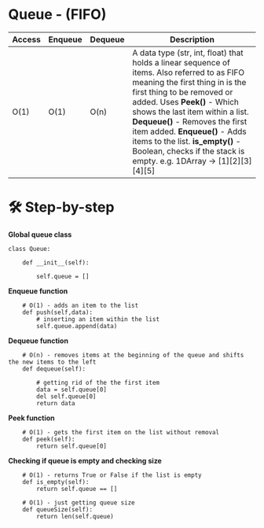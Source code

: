 # Queue - (FIFO)
|Access| Enqueue|Dequeue |Description |
|------|-------|------------|------------|
O(1)    |O(1) |O(n)       | A data type (str, int, float) that holds a linear sequence of items. Also referred to as FIFO meaning the first thing in is the first thing to be removed or added. Uses **Peek()** - Which shows the last item within a list. **Dequeue()** - Removes the first item added. **Enqueue()** - Adds items to the list. **is_empty()** - Boolean, checks if the stack is empty. e.g. 1DArray -> [1][2][3][4][5]

# 🛠️ Step-by-step

**Global queue class**
```
class Queue:
    
    def __init__(self):
        
        self.queue = []
```
**Enqueue function**
```
    # O(1) - adds an item to the list
    def push(self,data):
        # inserting an item within the list
        self.queue.append(data)
```
**Dequeue function**
```
    # O(n) - removes items at the beginning of the queue and shifts the new items to the left
    def dequeue(self):
        
        # getting rid of the the first item
        data = self.queue[0]
        del self.queue[0]
        return data
```
**Peek function**
```
    # O(1) - gets the first item on the list without removal
    def peek(self):
        return self.queue[0]
```
**Checking if queue is empty and checking size**
```
    # O(1) - returns True or False if the list is empty
    def is_empty(self):
        return self.queue == []

    # O(1) - just getting queue size
    def queueSize(self): 
        return len(self.queue)
```
















